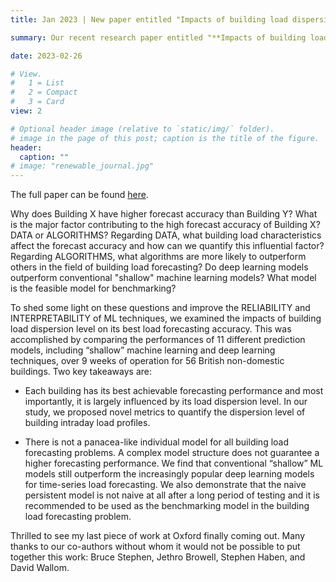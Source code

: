 ```yaml
---
title: Jan 2023 | New paper entitled "Impacts of building load dispersion level on its load forecasting accuracy -  Data or algorithms Importance of reliability and interpretability in machine learning" was published in *Energy and buildings*.

summary: Our recent research paper entitled "**Impacts of building load dispersion level on its load forecasting accuracy - Data or algorithms Importance of reliability and interpretability in machine learning**" was published in *Energy and Buildings*. 

date: 2023-02-26

# View.
#   1 = List
#   2 = Compact
#   3 = Card
view: 2

# Optional header image (relative to `static/img/` folder).
# image in the page of this post; caption is the title of the figure.
header:
  caption: ""   
# image: "renewable_journal.jpg"   
---
```


The full paper can be found [here](https://doi.org/10.1016/j.enbuild.2023.112896).

Why does Building X have higher forecast accuracy than Building Y? What is the major factor contributing to the high forecast accuracy of Building X? DATA or ALGORITHMS? Regarding DATA, what building load characteristics affect the forecast accuracy and how can we quantify this influential factor? Regarding ALGORITHMS, what algorithms are more likely to outperform others in the field of building load forecasting? Do deep learning models outperform conventional "shallow" machine learning models? What model is the feasible model for benchmarking?
 
To shed some light on these questions and improve the RELIABILITY and INTERPRETABILITY of ML techniques, we examined the impacts of building load dispersion level on its best load forecasting accuracy. This was accomplished by comparing the performances of 11 different prediction models, including “shallow” machine learning and deep learning techniques, over 9 weeks of operation for 56 British non-domestic buildings. Two key takeaways are:

* Each building has its best achievable forecasting performance and most importantly, it is largely influenced by its load dispersion level. In our study, we proposed novel metrics to quantify the dispersion level of building intraday load profiles.

* There is not a panacea-like individual model for all building load forecasting problems. A complex model structure does not guarantee a higher forecasting performance. We find that conventional “shallow” ML models still outperform the increasingly popular deep learning models for time-series load forecasting. We also demonstrate that the naive persistent model is not naive at all after a long period of testing and it is recommended to be used as the benchmarking model in the building load forecasting problem.

Thrilled to see my last piece of work at Oxford finally coming out. Many thanks to our co-authors without whom it would not be possible to put together this work: Bruce Stephen, Jethro Browell, Stephen Haben, and David Wallom.

